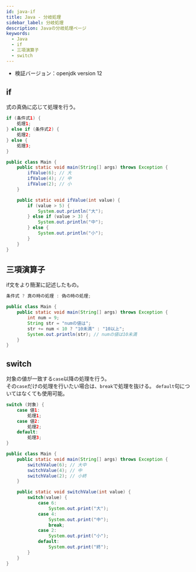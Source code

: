 ```yaml
---
id: java-if
title: Java - 分岐処理
sidebar_label: 分岐処理
description: Javaの分岐処理ページ
keywords:
  - Java
  - if
  - 三項演算子
  - switch
---
```


- 検証バージョン：openjdk version 12

## if
式の真偽に応じて処理を行う。

```java
if (条件式1) {
    処理1;
} else if (条件式2) {
    処理2;
} else {
    処理3;
}
```
```java
public class Main {
    public static void main(String[] args) throws Exception {
        ifValue(6); // 大
        ifValue(4); // 中
        ifValue(2); // 小
    }

    public static void ifValue(int value) {
        if (value > 5) {
            System.out.println("大");
        } else if (value > 3) {
            System.out.println("中");
        } else {
            System.out.println("小");
        }
    }
}
```

## 三項演算子
if文をより簡潔に記述したもの。

```java
条件式 ? 真の時の処理 : 偽の時の処理;
```
```java
public class Main {
    public static void main(String[] args) throws Exception {
        int num = 9;
        String str = "numの値は";
        str += num < 10 ? "10未満" : "10以上";
        System.out.println(str); // numの値は10未満
    }
}
```

## switch
対象の値が一致する`case`以降の処理を行う。  
その`case`だけの処理を行いたい場合は、`break`で処理を抜ける。
`default`句についてはなくても使用可能。

```java
switch (対象) {
    case 値1:
        処理1;
    case 値2:
        処理2;
    default:
        処理3;
}
```
```java
public class Main {
    public static void main(String[] args) throws Exception {
        switchValue(6); // 大中
        switchValue(4); // 中
        switchValue(2); // 小終
    }

    public static void switchValue(int value) {
        switch(value) {
            case 6:
                System.out.print("大");
            case 4:
                System.out.print("中");
                break;
            case 2:
                System.out.print("小");
            default:
                System.out.print("終");
        }
    }
}
```
